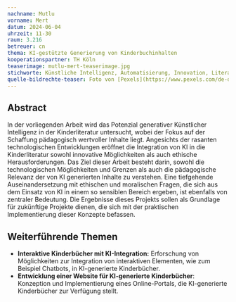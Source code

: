 ```yaml
---
nachname: Mutlu
vorname: Mert
datum: 2024-06-04
uhrzeit: 11-30
raum: 3.216
betreuer: cn
thema: KI-gestützte Generierung von Kinderbuchinhalten
kooperationspartner: TH Köln
teaserimage: mutlu-mert-teaserimage.jpg
stichworte: Künstliche Intelligenz, Automatisierung, Innovation, Literatur
quelle-bildrechte-teaser: Foto von [Pexels](https://www.pexels.com/de-de/foto/frau-madchen-kind-baby-7307953/).
---
```


## Abstract
In der vorliegenden Arbeit wird das Potenzial generativer Künstlicher Intelligenz in der Kinderliteratur untersucht, wobei der Fokus auf der Schaffung pädagogisch wertvoller Inhalte liegt. Angesichts der rasanten technologischen Entwicklungen eröffnet die Integration von KI in die Kinderliteratur sowohl innovative Möglichkeiten als auch ethische Herausforderungen. Das Ziel dieser Arbeit besteht darin, sowohl die technologischen Möglichkeiten und Grenzen als auch die pädagogische Relevanz der von KI generierten Inhalte zu verstehen. Eine tiefgehende Auseinandersetzung mit ethischen und moralischen Fragen, die sich aus dem Einsatz von KI in einem so sensiblen Bereich ergeben, ist ebenfalls von zentraler Bedeutung. Die Ergebnisse dieses Projekts sollen als Grundlage für zukünftige Projekte dienen, die sich mit der praktischen Implementierung dieser Konzepte befassen.

## Weiterführende Themen
* **Interaktive Kinderbücher mit KI-Integration:** Erforschung von Möglichkeiten zur Integration von interaktiven Elementen, wie zum Beispiel Chatbots, in KI-generierte Kinderbücher.
* **Entwicklung einer Website für KI-generierte Kinderbücher**: Konzeption und Implementierung eines Online-Portals, die KI-generierte Kinderbücher zur Verfügung stellt. 
